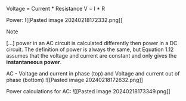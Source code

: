 Voltage = Current * Resistance
V = I * R

Power:
![[Pasted image 20240218172332.png]]

>[!Note]
>\[...] power in an AC circuit is calculated differently then power in a DC circuit. The definition of power is always the same, but Equation 1.12 assumes that the voltage and current are constant and only gives the **instantaneous power**.

AC - Voltage and current in phase (top) and Voltage and current out of phase (bottom)
![[Pasted image 20240218172632.png]]

Power calculations for AC:
![[Pasted image 20240218173349.png]]